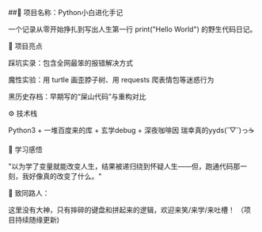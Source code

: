 ##📖 项目名称：Python小白进化手记

一个记录从零开始挣扎到写出人生第一行 print("Hello World") 的野生代码日记。

🌱 项目亮点

踩坑实录：包含全网最笨的报错解决方式

魔性实验：用 turtle 画歪脖子树、用 requests 爬表情包等迷惑行为

黑历史存档：早期写的“屎山代码”与重构对比

⚙️ 技术栈

Python3 + 一堆百度来的库 + 玄学debug + 深夜咖啡因
瑞幸真的yyds(˘▽˘)っ☕

📝 学习感悟

"以为学了变量就能改变人生，结果被递归绕到怀疑人生——但，跑通代码那一刻，我好像真的改变了什么。"

🌟 致同路人：

这里没有大神，只有摔碎的键盘和拼起来的逻辑，欢迎来笑/来学/来吐槽！
（项目持续随缘更新)